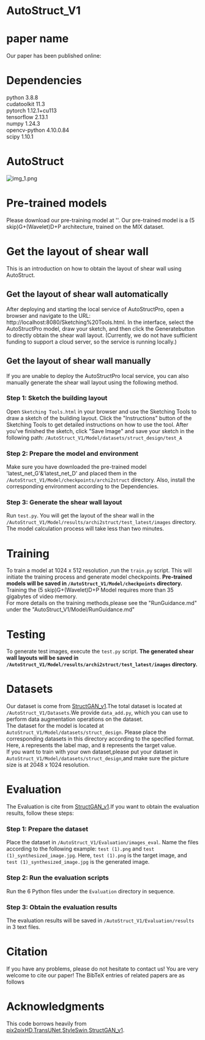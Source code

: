 # AutoStruct_V1
# paper name
Our paper has been published online:
# Dependencies

python                    3.8.8  
cudatoolkit               11.3  
pytorch                   1.12.1+cu113   
tensorflow                2.13.1  
numpy                     1.24.3  
opencv-python             4.10.0.84   
scipy                     1.10.1  

# AutoStruct
![img_1.png](img_1.png)
# Pre-trained models
Please download our pre-training model at ''. Our pre-trained model is a (5 skip)G+(Wavelet)D+P architecture, trained on the MIX dataset.
# Get the layout of shear wall
This is an introduction on how to obtain the layout of shear wall using AutoStruct.

## Get the layout of shear wall automatically
After deploying and starting the local service of ​​AutoStructPro​​, open a browser and navigate to the URL: http://localhost:8080/Sketching%20Tools.html.
In the interface, select the ​​AutoStructPro model​​, draw your sketch, and then click the ​​Generate​​ button to directly obtain the shear wall layout.
(Currently, we do not have sufficient funding to support a cloud server, so the service is running locally.)

## Get the layout of shear wall manually
If you are unable to deploy the ​​AutoStructPro​​ local service, you can also manually generate the ​​shear wall layout​​ using the following method.
### Step 1: Sketch the building layout
Open `Sketching Tools.html` in your browser and use the Sketching Tools to draw a sketch of the building layout. Click the "Instructions" button of the Sketching Tools to get detailed instructions on how to use the tool. After you've finished the sketch, click "Save Image" and save your sketch in the following path:
`/AutoStruct_V1/Model/datasets/struct_design/test_A`

### Step 2: Prepare the model and environment
Make sure you have downloaded the pre-trained model 'latest_net_G'&'latest_net_D' and placed them in the `/AutoStruct_V1/Model/checkpoints/archi2struct` directory. Also, install the corresponding environment according to the Dependencies.

### Step 3: Generate the shear wall layout
Run `test.py`. You will get the layout of the shear wall in the `/AutoStruct_V1/Model/results/archi2struct/test_latest/images` directory. <br>The model calculation process will take less than two minutes. 

# Training
To train a model at 1024 x 512 resolution
,run the `train.py` script. This will initiate the training process and generate model checkpoints. **Pre-trained models will be saved in `/AutoStruct_V1/Model/checkpoints` directory.**
Training the (5 skip)G+(Wavelet)D+P Model requires more than 35 gigabytes of video memory. 
<br>For more details on the training methods,please see the "RunGuidance.md" under the "AutoStruct_V1/Model/RunGuidance.md"
# Testing
To generate test images, execute the `test.py` script. **The generated shear wall layouts will be saved in `/AutoStruct_V1/Model/results/archi2struct/test_latest/images` directory.**


# Datasets
Our dataset is come from [StructGAN_v1](https://github.com/wenjie-liao/StructGAN_v1).The total dataset is located at `/AutoStruct_V1/Datasets`.We provide `data_add.py`, which you can use to perform data augmentation operations on the dataset.
<br>The dataset for the model is located at `AutoStruct_V1/Model/datasets/struct_design`. Please place the corresponding datasets in this directory according to the specified format. Here, `A` represents the label map, and `B` represents the target value. 
<br>If you want to train with your own dataset,please put your dataset in `AutoStruct_V1/Model/datasets/struct_design`,and make sure the picture size is at 2048 x 1024 resolution.

# Evaluation
The Evaluation is cite from [StructGAN_v1](https://github.com/wenjie-liao/StructGAN_v1).If you want to obtain the evaluation results, follow these steps:

### Step 1: Prepare the dataset
Place the dataset in `/AutoStruct_V1/Evaluation/images_eval`. Name the files according to the following example: `test (1).png` and `test (1)_synthesized_image.jpg`. Here, `test (1).png` is the target image, and `test (1)_synthesized_image.jpg` is the generated image.

### Step 2: Run the evaluation scripts
Run the 6 Python files under the `Evaluation` directory in sequence.

### Step 3: Obtain the evaluation results
The evaluation results will be saved in `/AutoStruct_V1/Evaluation/results` in 3 text files.


# Citation
If you have any problems, please do not hesitate to contact us! You are very welcome to cite our paper!
The BibTeX entries of related papers are as follows

# Acknowledgments
This code borrows heavily from [pix2pixHD](https://github.com/NVIDIA/pix2pixHD),[TransUNet](https://github.com/Beckschen/TransUNet),[StyleSwin](https://github.com/microsoft/StyleSwin),[StructGAN_v1](https://github.com/wenjie-liao/StructGAN_v1).
